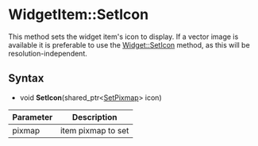 # WidgetItem::SetIcon #
This method sets the widget item's icon to display. If a vector image is available it is preferable to use the [Widget::SetIcon](Widget_SetIcon.md) method, as this will be resolution-independent.

## Syntax ##
- void **SetIcon**(shared_ptr<[SetPixmap](SetPixmap.md)\> icon)

| Parameter | Description |
|---|---|
| pixmap | item pixmap to set |
